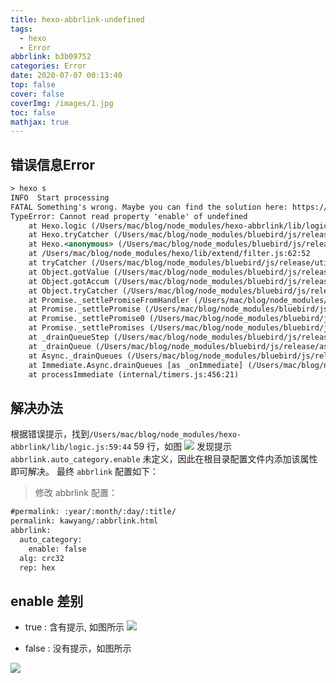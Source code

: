 ```yaml
---
title: hexo-abbrlink-undefined
tags:
  - hexo
  - Error
abbrlink: b3b09752
categories: Error
date: 2020-07-07 00:13:40
top: false
cover: false
coverImg: /images/1.jpg
toc: false
mathjax: true
---
```


## 错误信息Error
```xml
> hexo s
INFO  Start processing
FATAL Something's wrong. Maybe you can find the solution here: https://hexo.io/docs/troubleshooting.html
TypeError: Cannot read property 'enable' of undefined
    at Hexo.logic (/Users/mac/blog/node_modules/hexo-abbrlink/lib/logic.js:59:44)
    at Hexo.tryCatcher (/Users/mac/blog/node_modules/bluebird/js/release/util.js:16:23)
    at Hexo.<anonymous> (/Users/mac/blog/node_modules/bluebird/js/release/method.js:15:34)
    at /Users/mac/blog/node_modules/hexo/lib/extend/filter.js:62:52
    at tryCatcher (/Users/mac/blog/node_modules/bluebird/js/release/util.js:16:23)
    at Object.gotValue (/Users/mac/blog/node_modules/bluebird/js/release/reduce.js:166:18)
    at Object.gotAccum (/Users/mac/blog/node_modules/bluebird/js/release/reduce.js:155:25)
    at Object.tryCatcher (/Users/mac/blog/node_modules/bluebird/js/release/util.js:16:23)
    at Promise._settlePromiseFromHandler (/Users/mac/blog/node_modules/bluebird/js/release/promise.js:547:31)
    at Promise._settlePromise (/Users/mac/blog/node_modules/bluebird/js/release/promise.js:604:18)
    at Promise._settlePromise0 (/Users/mac/blog/node_modules/bluebird/js/release/promise.js:649:10)
    at Promise._settlePromises (/Users/mac/blog/node_modules/bluebird/js/release/promise.js:729:18)
    at _drainQueueStep (/Users/mac/blog/node_modules/bluebird/js/release/async.js:93:12)
    at _drainQueue (/Users/mac/blog/node_modules/bluebird/js/release/async.js:86:9)
    at Async._drainQueues (/Users/mac/blog/node_modules/bluebird/js/release/async.js:102:5)
    at Immediate.Async.drainQueues [as _onImmediate] (/Users/mac/blog/node_modules/bluebird/js/release/async.js:15:14)
    at processImmediate (internal/timers.js:456:21)
```

## 解决办法
根据错误提示，找到`/Users/mac/blog/node_modules/hexo-abbrlink/lib/logic.js:59:44` 59 行，如图
![](https://imgconvert.csdnimg.cn/aHR0cHM6Ly9naXRlZS5jb20vS2F3WWFuZy9pbWFnZS9yYXcvbWFzdGVyL2ltZy8yMDIwMDcwNzAwMDYxNy5wbmc?x-oss-process=image/format,png)
发现提示 `abbrlink.auto_category.enable` 未定义，因此在根目录配置文件内添加该属性即可解决。
最终 `abbrlink` 配置如下：
> 修改 abbrlink 配置：
```xml
#permalink: :year/:month/:day/:title/
permalink: kawyang/:abbrlink.html
abbrlink: 
  auto_category: 
    enable: false
  alg: crc32
  rep: hex
```

## enable 差别

- true : 含有提示, 如图所示
![](https://gitee.com/KawYang/image/raw/master/img/20200707001755.png)

- false : 没有提示，如图所示

![](https://gitee.com/KawYang/image/raw/master/img/20200707001913.png)
